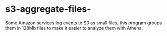 # s3-aggregate-files-
Some Amazon services log events to S3 as small files, this program groups them in 128Mb files to make it easier to analyze them with Athena.
